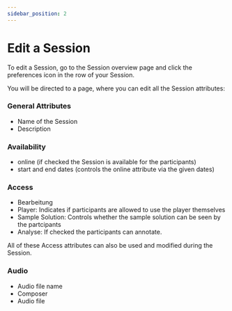 ```yaml
---
sidebar_position: 2
---
```


# Edit a Session

To edit a Session, go to the Session overview page and click the preferences icon in the row of your Session.

You will be directed to a page, where you can edit all the Session attributes:

### General Attributes

- Name of the Session
- Description

### Availability
- online (if checked the Session is available for the participants)
- start and end dates (controls the online attribute via the given dates)

### Access
- Bearbeitung
- Player: Indicates if participants are allowed to use the player themselves
- Sample Solution: Controls whether the sample solution can be seen by the partcipants
- Analyse: If checked the participants can annotate.

All of these Access attributes can also be used and modified during the Session.

### Audio
- Audio file name
- Composer
- Audio file
